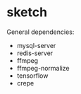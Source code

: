 # sketch
General dependencies:
- mysql-server
- redis-server
- ffmpeg
- ffmpeg-normalize
- tensorflow
- crepe



